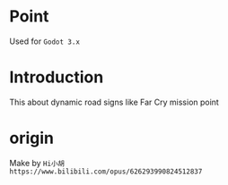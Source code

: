 # Point
Used for `Godot 3.x`

# Introduction
This about dynamic road signs like Far Cry mission point

# origin
Make by `Hi小胡`  
`https://www.bilibili.com/opus/626293990824512837`